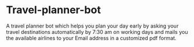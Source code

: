 # Travel-planner-bot
A travel planner bot which helps you plan your day early by asking your travel destinations automatically by 7:30 am on working days and mails you the available airlines to your Email address in a customized pdf format. 
